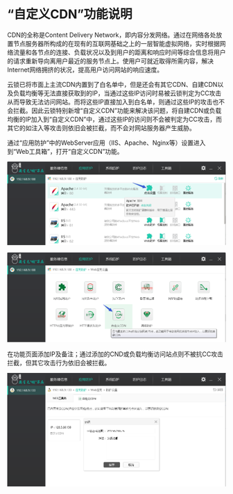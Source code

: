 # “自定义CDN”功能说明
CDN的全称是Content Delivery Network，即内容分发网络。通过在网络各处放置节点服务器所构成的在现有的互联网基础之上的一层智能虚拟网络，实时根据网络流量和各节点的连接、负载状况以及到用户的距离和响应时间等综合信息将用户的请求重新导向离用户最近的服务节点上。使用户可就近取得所需内容，解决 Internet网络拥挤的状况，提高用户访问网站的响应速度。
        
云锁已将市面上主流CDN内置到了白名单中，但是还会有其它CDN、自建CDN以及负载均衡等无法直接获取到的IP，当通过这些IP访问时易被云锁判定为CC攻击从而导致无法访问网站。而将这些IP直接加入到白名单，则通过这些IP的攻击也不会拦截。因此云锁特别新增“自定义CDN”功能来解决该问题，将自建CDN或负载均衡的IP加入到“自定义CDN”中，通过这些IP的访问则不会被判定为CC攻击，而其它的如注入等攻击则依旧会被拦截，而不会对网站服务器产生威胁。

通过“应用防护”中的WebServer应用（IIS、Apache、Nginx等）设置进入到“Web工具箱”，打开“自定义CDN”功能。

![](/assets/f070001.png)

![](/assets/f1501.png)

在功能页面添加IP及备注；通过添加的CND或负载均衡访问站点则不被抗CC攻击拦截，但其它攻击行为依旧会被拦截。

![](/assets/f1502.png)